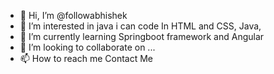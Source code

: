 - 👋 Hi, I’m @followabhishek
- 👀 I’m interested in java i can code In HTML and CSS, Java, 
- 🌱 I’m currently learning Springboot framework and Angular
- 💞️ I’m looking to collaborate on ...
- 📫 How to reach me Contact Me

<!---
followabhishek/followabhishek is a ✨ special ✨ repository because its `README.md` (this file) appears on your GitHub profile.
You can click the Preview link to take a look at your changes.
--->
